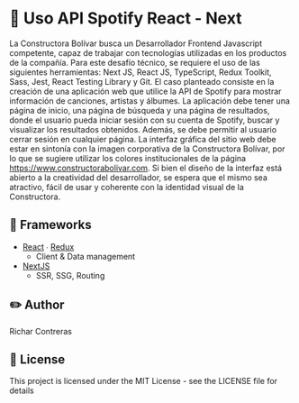 # 🔖 Uso API Spotify React - Next
La Constructora Bolívar busca un Desarrollador Frontend Javascript competente, capaz de
trabajar con tecnologías utilizadas en los productos de la compañía. Para este desafío
técnico, se requiere el uso de las siguientes herramientas: Next JS, React JS, TypeScript,
Redux Toolkit, Sass, Jest, React Testing Library y Git.
El caso planteado consiste en la creación de una aplicación web que utilice la API de Spotify
para mostrar información de canciones, artistas y álbumes. La aplicación debe tener una
página de inicio, una página de búsqueda y una página de resultados, donde el usuario
pueda iniciar sesión con su cuenta de Spotify, buscar y visualizar los resultados obtenidos.
Además, se debe permitir al usuario cerrar sesión en cualquier página.
La interfaz gráfica del sitio web debe estar en sintonía con la imagen corporativa de la
Constructora Bolívar, por lo que se sugiere utilizar los colores institucionales de la página
https://www.constructorabolivar.com. Si bien el diseño de la interfaz está abierto a la
creatividad del desarrollador, se espera que el mismo sea atractivo, fácil de usar y
coherente con la identidad visual de la Constructora.

## 📖 Frameworks
- [React](https://github.com/facebook/react) ∙ [Redux](https://github.com/reduxjs/redux)
    - Client & Data management
- [NextJS](https://github.com/vercel/next.js)
    - SSR, SSG, Routing

## ✏️ Author
Richar Contreras

## 🔑 License
This project is licensed under the MIT License - see the LICENSE file for details


